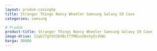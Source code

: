 ```yaml
---
layout: produk-casinghp
title: Stranger Things Nancy Wheeler Samsung Galaxy S9 Case
categories: samsung

# Produk
product-title: Stranger Things Nancy Wheeler Samsung Galaxy S9 Case
image-drive: 11qUJ7gh5O3bVBctTTM0usX8sXySnJUWc
harga: 90000
---
```

